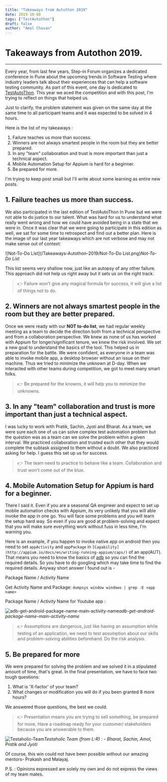 ```yaml
---
title: "Takeaways from Autothon 2019"
date: 2019-10-08
tags: ["TestAutothon"]
draft: false
author: "Amol Chavan"
---
```


# Takeaways from Autothon 2019.

---

Every year, from last few years, Step-in Forum organizes a dedicated conference in Pune about the upcoming trends in Software Testing where industry leaders talk about their experiences that can help a software testing community. As part of this event, one day is dedicated to [TestAutoThon](https://testautothon.org/). This year we aced the competition and with this post, I'm trying to reflect on things that helped us.

Just to clarify, the problem statement was given on the same day at the same time to all participant teams and it was expected to be solved in 4 hours.

Here is the list of my takeaways :

1. Failure teaches us more than success.
2. Winners are not always smartest people in the room but they are better prepared.
3. In any "team" collaboration and trust is more important than just a technical aspect.
4. Mobile Automation Setup for Appium is hard for a beginner.
5. Be prepared for more.

I'm trying to keep post small but I'll write about some learning as entire new posts.

## 1. Failure teaches us more than success.

We also participated in the last edition of TestAutoThon In Pune but we were not able to do justice to our talent. What was hard for us to understand what really went wrong and how we could have avoided being in a state that we were in. Once it was clear that we were going to participate in this edition as well, we sat for some time to retrospect and find out a better plan. Here is the image of our last year takeaways which are not verbose and may not make sense out of context:

![Not-To-Do List](/Takeaways-Autothon-2019/Not-To-Do List.png)_Not-To-Do List_

This list seems very shallow now, just like an autopsy of any other failure. This approach did not help us right away but it sets us on the right track.

> 👉 Failure won't give any magical formula for success, it will give a list of things not to do.

## 2. Winners are not always smartest people in the room but they are better prepared.

Once we were ready with our **NOT to-do list**, we had regular weekly meeting as a team to decide the direction both from a technical perspective and from a collaboration perspective. We knew as none of us has worked with Appium for longer/significant tenure, we knew the risk involved. We set a new goal to understand the basics of the tool. This helped us in preparation for the battle. We were confident, as everyone in a team was able to invoke mobile app, a desktop browser without an issue on their machine. Thus we tried to minimize the unknown at D-day. When we interacted with other teams during competition, we got to meet many smart folks.

> 👉 Be prepared for the knowns, it will help you to minimize the unknowns.

## 3. In any "team" collaboration and trust is more important than just a technical aspect.

I was lucky to work with Pratik, Sachin, Jyoti and Bharat. As a team, we were sure each one of us can solve complex test automation problem but the question was as a team can we solve the problem within a given interval. We practiced collaboration and trusted each other that they would complete the subtask assigned to them without a doubt. We also practiced asking for help. I guess this set up us for success.

> 👉 The team need to practice to behave like a team. Collaboration and trust won't come out of the blue.

## 4. Mobile Automation Setup for Appium is hard for a beginner.

There I said it. Even if you are a seasonal QA engineer and expect to set up mobile automation checks with Appium, its very unlikely that you will able invoke the app in one go. You will face some problems and you will learn the setup hard way. So even if you are good at problem-solving and expect that you will make sure everything work without fuss in less time, I'm warning you.

Here is an example, if you happen to invoke native app on android then you need to set `appActivity` and `appPackage` in `[Capability](http://appium.io/docs/en/writing-running-appium/caps/)` of an app(AUT). That means you need to know the basics of [adb](https://developer.android.com/studio/command-line/adb) so you can find the required details. So you have to do googling which may take time to find the required details. Anyway short answer I found out is -

Package Name / Activity Name

Get Activity Name and Package: `dumpsys window windows | grep -E <app name>`

Package Name / Activity Name for Youtube app :​

![adb-get-android-package-name-main-activity-name](/Takeaways-Autothon-2019/adb-get-android-package-name-main-activity-name.png)_adb-get-android-package-name-main-activity-name_

> 👉 Assumptions are dangerous, just like having an assumption while testing of an application, we need to test assumption about our skills and problem-solving abilities beforehand. Do the risk analysis.

## 5. Be prepared for more

We were prepared for solving the problem and we solved it in a stipulated amount of time, that's great. In the final presentation, we have to face two tough questions:

1. What is 'X-factor' of your team?
2. What changes or modification you will do if you been granted 8 more hours?

We answered those questions, the best we could.

> 👉 Presentation means you are trying to sell something, be prepared for more, Have a roadmap ready for your customer/ stakeholders because you are answerable to them.

![Testaholic-Team](/Takeaways-Autothon-2019/Testaholic-Team.jpg)_Testaholic Team (from L-R) : - Bharat, Sachin, Amol, Pratik and Jyoti_

Of course, this win could not have been possible without our amazing mentors- Prakash and Malayaj.

P.S. : Opinions expressed are solely my own and do not express the views of my team mates.
